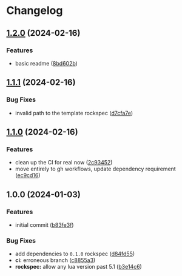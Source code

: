 # Changelog

## [1.2.0](https://github.com/nvim-neorg/norgopolis-server.lua/compare/v1.1.1...v1.2.0) (2024-02-16)


### Features

* basic readme ([8bd602b](https://github.com/nvim-neorg/norgopolis-server.lua/commit/8bd602b153a8f1d2db6fde54e0c5e50073849137))

## [1.1.1](https://github.com/nvim-neorg/norgopolis-server.lua/compare/v1.1.0...v1.1.1) (2024-02-16)


### Bug Fixes

* invalid path to the template rockspec ([d7cfa7e](https://github.com/nvim-neorg/norgopolis-server.lua/commit/d7cfa7e63fef3aecd4e757d733094852ba7cc2be))

## [1.1.0](https://github.com/nvim-neorg/norgopolis-server.lua/compare/v1.0.0...v1.1.0) (2024-02-16)


### Features

* clean up the CI for real now ([2c93452](https://github.com/nvim-neorg/norgopolis-server.lua/commit/2c934527bc727782e20966a81dcdb32bd0ae89bd))
* move entirely to gh workflows, update dependency requirement ([ec9cd16](https://github.com/nvim-neorg/norgopolis-server.lua/commit/ec9cd16475e141c3e986319a2f78868d0eba6bf8))

## 1.0.0 (2024-01-03)


### Features

* initial commit ([b83fe3f](https://github.com/nvim-neorg/norgopolis-server.lua/commit/b83fe3fbfd6e1e4e18a1d801eadecbd003e292bf))


### Bug Fixes

* add dependencies to `0.1.0` rockspec ([d84fd55](https://github.com/nvim-neorg/norgopolis-server.lua/commit/d84fd5507bb6199c17d34b59a1aa69874c01ed40))
* **ci:** erroneous branch ([c8855a3](https://github.com/nvim-neorg/norgopolis-server.lua/commit/c8855a305b653219c22ca245aa87564e6690faea))
* **rockspec:** allow any lua version past 5.1 ([b3e14c6](https://github.com/nvim-neorg/norgopolis-server.lua/commit/b3e14c6c2f8bc25d5ef0898ab54c783f58d7e94c))
